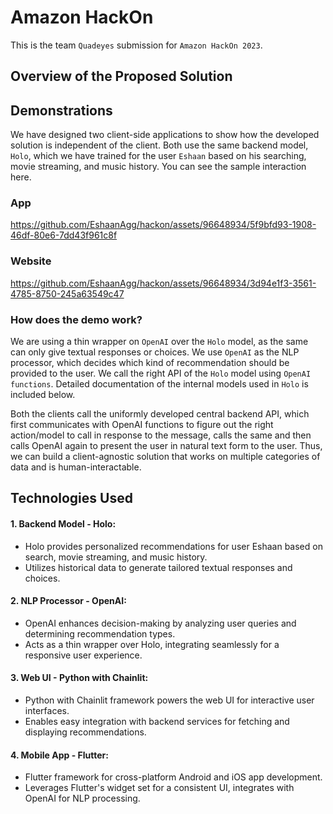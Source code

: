 # Amazon HackOn

This is the team `Quadeyes` submission for `Amazon HackOn 2023`.

## Overview of the Proposed Solution

## Demonstrations

We have designed two client-side applications to show how the developed solution is independent of the client. Both use the same backend model, `Holo`, which we have trained for the user `Eshaan` based on his searching, movie streaming, and music history. You can see the sample interaction here.

### App

https://github.com/EshaanAgg/hackon/assets/96648934/5f9bfd93-1908-46df-80e6-7dd43f961c8f

### Website

https://github.com/EshaanAgg/hackon/assets/96648934/3d94e1f3-3561-4785-8750-245a63549c47

### How does the demo work?

We are using a thin wrapper on `OpenAI` over the `Holo` model, as the same can only give textual responses or choices. We use `OpenAI` as the NLP processor, which decides which kind of recommendation should be provided to the user. We call the right API of the `Holo` model using `OpenAI functions`. Detailed documentation of the internal models used in `Holo` is included below.

Both the clients call the uniformly developed central backend API, which first communicates with OpenAI functions to figure out the right action/model to call in response to the message, calls the same and then calls OpenAI again to present the user in natural text form to the user. Thus, we can build a client-agnostic solution that works on multiple categories of data and is human-interactable.

## Technologies Used

#### 1. Backend Model - Holo:
   - Holo provides personalized recommendations for user Eshaan based on search, movie streaming, and music history.
   - Utilizes historical data to generate tailored textual responses and choices.

#### 2. NLP Processor - OpenAI:
   - OpenAI enhances decision-making by analyzing user queries and determining recommendation types.
   - Acts as a thin wrapper over Holo, integrating seamlessly for a responsive user experience.

#### 3. Web UI - Python with Chainlit:
   - Python with Chainlit framework powers the web UI for interactive user interfaces.
   - Enables easy integration with backend services for fetching and displaying recommendations.

#### 4. Mobile App - Flutter:
   - Flutter framework for cross-platform Android and iOS app development.
   - Leverages Flutter's widget set for a consistent UI, integrates with OpenAI for NLP processing.


